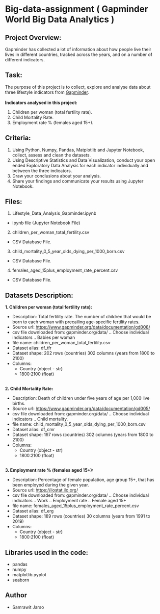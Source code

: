 # Big-data-assignment ( Gapminder World Big Data Analytics )

## Project Overview:

Gapminder has collected a lot of information about how people live their lives in different countries, tracked across the years, and on a number of different indicators.

## Task:

The purpose of this project is to collect, explore and analyse data about three lifestyle indicators from [Gapminder](https://www.gapminder.org/data/).<br><br>
<b>Indicators analysed in this project:</b><br>

1. Children per woman (total fertility rate).
2. Child Mortality Rate.
3. Employment rate % (females aged 15+).

## Criteria:

1. Using Python, Numpy, Pandas, Matplotlib and Jupyter Notebook, collect, assess and clean the datasets.
2. Using Descriptive Statistics and Data Visualization, conduct your open ended Exploratory Data Analysis for each indicator individually and between the three indicators.
3. Draw your conclusions about your analysis.
4. Share your findings and communicate your results using Jupyter Notebook.

## Files:

1. Lifestyle_Data_Analysis_Gapminder.ipynb

- ipynb file (Jupyter Notebook File)

2. children_per_woman_total_fertility.csv

- CSV Database File.

3. child_mortality_0_5_year_olds_dying_per_1000_born.csv

- CSV Database File.

4. females_aged_15plus_employment_rate_percent.csv

- CSV Database File.

## Datasets Description:

<b>1. Children per woman (total fertility rate):</b>

- Description: Total fertility rate. The number of children that would be born to each woman with precailing age-specific fertility rates.
- Source url: https://www.gapminder.org/data/documentation/gd008/
- csv file downloaded from: gapminder.org/data/ .. Choose individual indicators .. Babies per woman
- file name: children_per_woman_total_fertility.csv
- Dataset alias: df_tfr
- Dataset shape: 202 rows (countries) 302 columns (years from 1800 to 2100)
- Columns:
  - Country (object - str)
  - 1800:2100 (float) <br><br>

<b>2. Child Mortality Rate:</b>

- Description: Death of children under five years of age per 1,000 live births.
- Source url: https://www.gapminder.org/data/documentation/gd005/
- csv file downloaded from: gapminder.org/data/ .. Choose individual indicators .. Child mortality.
- file name: child_mortality_0_5_year_olds_dying_per_1000_born.csv
- Dataset alias: df_cmr
- Dataset shape: 197 rows (countries) 302 columns (years from 1800 to 2100)
- Columns:
  - Country (object - str)
  - 1800:2100 (float) <br><br>

<b>3. Employment rate % (females aged 15+):</b>

- Description: Percentage of female population, age group 15+, that has been employed during the given year.
- Source url: https://ilostat.ilo.org/
- csv file downloaded from: gapminder.org/data/ .. Choose individual indicators .. Work .. Employment rate .. Female aged 15+
- file name: females_aged_15plus_employment_rate_percent.csv
- Dataset alias: df_erg
- Dataset shape: 189 rows (countries) 30 columns (years from 1991 to 2019)
- Columns:
  - Country (object - str)
  - 1800:2100 (float)

## Libraries used in the code:

- pandas
- numpy
- matplotlib.pyplot
- seaborn

## Author

- Samrawit Jarso
